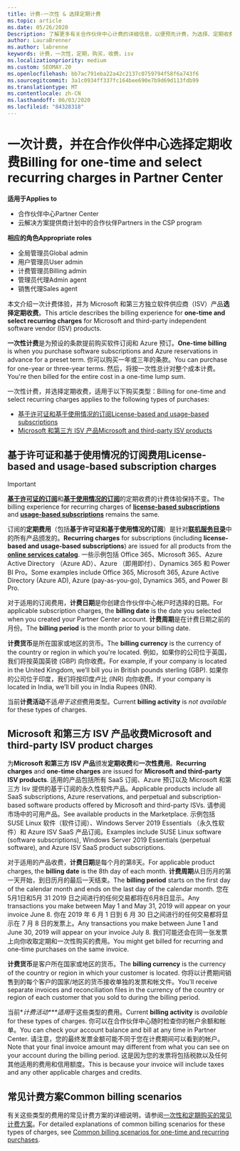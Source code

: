 ```yaml
---
title: 计费-一次性 & 选择定期计费
ms.topic: article
ms.date: 05/26/2020
Description: 了解更多有关合作伙伴中心计费的详细信息，以便预先计费，为选择、定期收费付费。
author: LauraBrenner
ms.author: labrenne
keywords: 计费，一次性，定期，购买，收费，isv
ms.localizationpriority: medium
ms.custom: SEOMAY.20
ms.openlocfilehash: bb7ac791eba22a42c2137c0759794f58f6a743f6
ms.sourcegitcommit: 3a1c0934ff337fc164bee690e7b9d69d113fdb99
ms.translationtype: MT
ms.contentlocale: zh-CN
ms.lasthandoff: 06/03/2020
ms.locfileid: "84328318"
---
```

# <a name="billing-for-one-time-and-select-recurring-charges-in-partner-center"></a><span data-ttu-id="78391-104">一次计费，并在合作伙伴中心选择定期收费</span><span class="sxs-lookup"><span data-stu-id="78391-104">Billing for one-time and select recurring charges in Partner Center</span></span>

<span data-ttu-id="78391-105">**适用于**</span><span class="sxs-lookup"><span data-stu-id="78391-105">**Applies to**</span></span>
- <span data-ttu-id="78391-106">合作伙伴中心</span><span class="sxs-lookup"><span data-stu-id="78391-106">Partner Center</span></span>
- <span data-ttu-id="78391-107">云解决方案提供商计划中的合作伙伴</span><span class="sxs-lookup"><span data-stu-id="78391-107">Partners in the CSP program</span></span>

<span data-ttu-id="78391-108">**相应的角色**</span><span class="sxs-lookup"><span data-stu-id="78391-108">**Appropriate roles**</span></span>
- <span data-ttu-id="78391-109">全局管理员</span><span class="sxs-lookup"><span data-stu-id="78391-109">Global admin</span></span>
- <span data-ttu-id="78391-110">用户管理员</span><span class="sxs-lookup"><span data-stu-id="78391-110">User admin</span></span>
- <span data-ttu-id="78391-111">计费管理员</span><span class="sxs-lookup"><span data-stu-id="78391-111">Billing admin</span></span>
- <span data-ttu-id="78391-112">管理员代理</span><span class="sxs-lookup"><span data-stu-id="78391-112">Admin agent</span></span>
- <span data-ttu-id="78391-113">销售代理</span><span class="sxs-lookup"><span data-stu-id="78391-113">Sales agent</span></span>

<span data-ttu-id="78391-114">本文介绍一次计费体验，并为 Microsoft 和第三方独立软件供应商（ISV）产品**选择定期收费**。</span><span class="sxs-lookup"><span data-stu-id="78391-114">This article describes the billing experience for **one-time and select recurring charges** for Microsoft and third-party independent software vendor (ISV) products.</span></span> 

<span data-ttu-id="78391-115">**一次性计费**是为预设的条款提前购买软件订阅和 Azure 预订。</span><span class="sxs-lookup"><span data-stu-id="78391-115">**One-time billing** is when you purchase software subscriptions and Azure reservations in advance for a preset term.</span></span> <span data-ttu-id="78391-116">你可以购买一年或三年的条款。</span><span class="sxs-lookup"><span data-stu-id="78391-116">You can purchase for one-year or three-year terms.</span></span> <span data-ttu-id="78391-117">然后，将按一次性总计对整个成本计费。</span><span class="sxs-lookup"><span data-stu-id="78391-117">You're then billed for the entire cost in a one-time lump sum.</span></span>

<span data-ttu-id="78391-118">一次性计费，并选择定期收费，适用于以下购买类型：</span><span class="sxs-lookup"><span data-stu-id="78391-118">Billing for one-time and select recurring charges applies to the following types of purchases:</span></span>

- [<span data-ttu-id="78391-119">基于许可证和基于使用情况的订阅</span><span class="sxs-lookup"><span data-stu-id="78391-119">License-based and usage-based subscriptions</span></span>](#license-based-and-usage-based-subscription-charges)
- [<span data-ttu-id="78391-120">Microsoft 和第三方 ISV 产品</span><span class="sxs-lookup"><span data-stu-id="78391-120">Microsoft and third-party ISV products</span></span>](#microsoft-and-third-party-isv-product-charges)

## <a name="license-based-and-usage-based-subscription-charges"></a><span data-ttu-id="78391-121">基于许可证和基于使用情况的订阅费用</span><span class="sxs-lookup"><span data-stu-id="78391-121">License-based and usage-based subscription charges</span></span>

> [!IMPORTANT]
> <span data-ttu-id="78391-122">[**基于许可证的订阅**](license-based-billing.md)和[**基于使用情况的订阅**](usage-based-billing.md)的定期收费的计费体验保持不变。</span><span class="sxs-lookup"><span data-stu-id="78391-122">The billing experience for recurring charges of [**license-based subscriptions**](license-based-billing.md) and [**usage-based subscriptions**](usage-based-billing.md) remains the same.</span></span>

<span data-ttu-id="78391-123">订阅的**定期费用**（包括**基于许可证和基于使用情况的订阅**）是针对[**联机服务目录**](https://partner.microsoft.com/commerce/preferredoffers/list)中的所有产品颁发的。</span><span class="sxs-lookup"><span data-stu-id="78391-123">**Recurring charges** for subscriptions (including **license-based and usage-based subscriptions**) are issued for all products from the [**online services catalog**](https://partner.microsoft.com/commerce/preferredoffers/list).</span></span> <span data-ttu-id="78391-124">一些示例包括 Office 365、Microsoft 365、Azure Active Directory （Azure AD）、Azure （即用即付）、Dynamics 365 和 Power BI Pro。</span><span class="sxs-lookup"><span data-stu-id="78391-124">Some examples include Office 365, Microsoft 365, Azure Active Directory (Azure AD), Azure (pay-as-you-go), Dynamics 365, and Power BI Pro.</span></span>

<span data-ttu-id="78391-125">对于适用的订阅费用，**计费日期**是你创建合作伙伴中心帐户时选择的日期。</span><span class="sxs-lookup"><span data-stu-id="78391-125">For applicable subscription charges, the **billing date** is the date you selected when you created your Partner Center account.</span></span> <span data-ttu-id="78391-126">**计费周期**是在计费日期之前的月份。</span><span class="sxs-lookup"><span data-stu-id="78391-126">The **billing period** is the month prior to your billing date.</span></span>

<span data-ttu-id="78391-127">**计费货币**是所在国家或地区的货币。</span><span class="sxs-lookup"><span data-stu-id="78391-127">The **billing currency** is the currency of the country or region in which you're located.</span></span> <span data-ttu-id="78391-128">例如，如果你的公司位于英国，我们将按英国英镑 (GBP) 向你收费。</span><span class="sxs-lookup"><span data-stu-id="78391-128">For example, if your company is located in the United Kingdom, we’ll bill you in British pounds sterling (GBP).</span></span> <span data-ttu-id="78391-129">如果你的公司位于印度，我们将按印度卢比 (INR) 向你收费。</span><span class="sxs-lookup"><span data-stu-id="78391-129">If your company is located in India, we’ll bill you in India Rupees (INR).</span></span>

<span data-ttu-id="78391-130">当前**计费活动**不适*用于这些*费用类型。</span><span class="sxs-lookup"><span data-stu-id="78391-130">Current **billing activity** is *not available* for these types of charges.</span></span>

## <a name="microsoft-and-third-party-isv-product-charges"></a><span data-ttu-id="78391-131">Microsoft 和第三方 ISV 产品收费</span><span class="sxs-lookup"><span data-stu-id="78391-131">Microsoft and third-party ISV product charges</span></span>

<span data-ttu-id="78391-132">为**Microsoft 和第三方 ISV 产品**颁发**定期收费**和**一次性费用**。</span><span class="sxs-lookup"><span data-stu-id="78391-132">**Recurring charges** and **one-time charges** are issued for **Microsoft and third-party ISV products**.</span></span> <span data-ttu-id="78391-133">适用的产品包括所有 SaaS 订阅、Azure 预订以及 Microsoft 和第三方 Isv 提供的基于订阅的永久性软件产品。</span><span class="sxs-lookup"><span data-stu-id="78391-133">Applicable products include all SaaS subscriptions, Azure reservations, and perpetual and subscription-based software products offered by Microsoft and third-party ISVs.</span></span> <span data-ttu-id="78391-134">请参阅市场中的可用产品。</span><span class="sxs-lookup"><span data-stu-id="78391-134">See available products in the Marketplace.</span></span> <span data-ttu-id="78391-135">示例包括 SUSE Linux 软件（软件订阅）、Windows Server 2019 Essentials （永久性软件）和 Azure ISV SaaS 产品订阅。</span><span class="sxs-lookup"><span data-stu-id="78391-135">Examples include SUSE Linux software (software subscriptions), Windows Server 2019 Essentials (perpetual software), and Azure ISV SaaS product subscriptions.</span></span>

<span data-ttu-id="78391-136">对于适用的产品收费，**计费日期**是每个月的第8天。</span><span class="sxs-lookup"><span data-stu-id="78391-136">For applicable product charges, the **billing date** is the 8th day of each month.</span></span> <span data-ttu-id="78391-137">**计费周期**从日历月的第一天开始，到日历月的最后一天结束。</span><span class="sxs-lookup"><span data-stu-id="78391-137">The **billing period** starts on the first day of the calendar month and ends on the last day of the calendar month.</span></span> <span data-ttu-id="78391-138">您在5月1日和5月 31 2019 日之间进行的任何交易都将在6月8日显示。</span><span class="sxs-lookup"><span data-stu-id="78391-138">Any transactions you make between May 1 and May 31, 2019 will appear on your invoice June 8.</span></span> <span data-ttu-id="78391-139">你在 2019 年 6 月 1 日到 6 月 30 日之间进行的任何交易都将显示在 7 月 8 日的发票上。</span><span class="sxs-lookup"><span data-stu-id="78391-139">Any transactions you make between June 1 and June 30, 2019 will appear on your invoice July 8.</span></span> <span data-ttu-id="78391-140">我们可能还会在同一张发票上向你收取定期和一次性购买的费用。</span><span class="sxs-lookup"><span data-stu-id="78391-140">You might get billed for recurring and one-time purchases on the same invoice.</span></span>

<span data-ttu-id="78391-141">**计费货币**是客户所在国家或地区的货币。</span><span class="sxs-lookup"><span data-stu-id="78391-141">The **billing currency** is the currency of the country or region in which your customer is located.</span></span> <span data-ttu-id="78391-142">你将以计费期间销售到的每个客户的国家/地区的货币接收单独的发票和帐文件。</span><span class="sxs-lookup"><span data-stu-id="78391-142">You’ll receive separate invoices and reconciliation files in the currency of the country or region of each customer that you sold to during the billing period.</span></span>

<span data-ttu-id="78391-143">当前\**计费活动\*\*\*适用*于这些类型的费用。</span><span class="sxs-lookup"><span data-stu-id="78391-143">Current **billing activity** is *available* for these types of charges.</span></span> <span data-ttu-id="78391-144">你可以在合作伙伴中心随时检查你的帐户余额和帐单。</span><span class="sxs-lookup"><span data-stu-id="78391-144">You can check your account balance and bill at any time in Partner Center.</span></span> <span data-ttu-id="78391-145">请注意，您的最终发票金额可能不同于您在计费期间可以看到的帐户。</span><span class="sxs-lookup"><span data-stu-id="78391-145">Note that your final invoice amount may different from what you can see on your account during the billing period.</span></span> <span data-ttu-id="78391-146">这是因为您的发票将包括税款以及任何其他适用的费用和信用额度。</span><span class="sxs-lookup"><span data-stu-id="78391-146">This is because your invoice will include taxes and any other applicable charges and credits.</span></span>

## <a name="common-billing-scenarios"></a><span data-ttu-id="78391-147">常见计费方案</span><span class="sxs-lookup"><span data-stu-id="78391-147">Common billing scenarios</span></span>

<span data-ttu-id="78391-148">有关这些类型的费用的常见计费方案的详细说明，请参阅[一次性和定期购买的常见计费方案](common-billing-scenarios-onetime-recurring.md)。</span><span class="sxs-lookup"><span data-stu-id="78391-148">For detailed explanations of common billing scenarios for these types of charges, see [Common billing scenarios for one-time and recurring purchases](common-billing-scenarios-onetime-recurring.md).</span></span>
